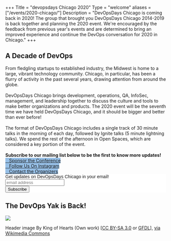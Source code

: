 +++
Title = "devopsdays Chicago 2020"
Type = "welcome"
aliases = ["/events/2020-chicago/"]
Description = "DevOpsDays Chicago is coming back in 2020! The group that brought you DevOpsDays Chicago 2014-2019 is back together and planning the 2020 event.  We're encouraged by the feedback from previous year's events and are determined to bring an improved experience and continue the DevOps conversation for 2020 in Chicago."
+++

<div class = "row">
  <div class = "col-md-6 push-md-6">

<h2>A Decade of DevOps</h2>
From fledgling startups to established industry, the Midwest is home to a large, vibrant technology community. Chicago, in particular, has been a flurry of activity in the past several years, drawing attention from around the globe.
<br><br>
DevOpsDays Chicago brings development, operations, QA, InfoSec, management, and leadership together to discuss the culture and tools to make better organizations and products. The 2020 event will be the seventh time we have held DevOpsDays Chicago, and it should be bigger and better than ever before!
<br><br>
The format of DevOpsDays Chicago includes a single track of 30 minute talks in the morning of each day, followed by Ignite talks (5 minute lightning talks). We spend the rest of the afternoon in Open Spaces, which are considered a key portion of the event.
<br><br>
<b>Subscribe to our mailing list below to be the first to know more updates!</b>
<div class = "row">
  <div class = "col-md-12">
  <div class = "row justify-content-center">
    <div class = "d-flex p-2">
         <a class="btn btn-primary btn-block"  style = "margin-top: 10px; margin-bottom: 10px; background-color: #96bfe6; border-color: #96bfe6;" href="/events/2020-chicago/sponsor">
            <i class="fa fa-money fa-lg"></i>&nbsp;&nbsp;&nbsp;Sponsor the Conference
          </a>
    </div>
    <div class = "d-flex p-2">
      <a class="btn btn-primary btn-block"  style = "margin-top: 10px; margin-bottom: 10px; background-color: #96bfe6; border-color: #96bfe6;" href="https://www.instagram.com/devopsdayschi/">
        <i class="fa fa-instagram fa-lg"></i>&nbsp;&nbsp;&nbsp;Follow Us On Instagram
      </a>
    </div>
            <div class = "d-flex p-2">
          <a class="btn btn-primary btn-block"  style = "margin-top: 10px; margin-bottom: 10px; background-color: #96bfe6; border-color: #96bfe6;" href="/events/2020-chicago/contact">
            <i class="fa fa-envelope-o fa-lg"></i>&nbsp;&nbsp;&nbsp;Contact the Organizers
          </a>
        </div>
    </div>
    <div class = "row">
  <div class = "col-md-6">
  
<!-- Begin Mailchimp Signup Form -->
<link href="//cdn-images.mailchimp.com/embedcode/slim-10_7.css" rel="stylesheet" type="text/css">
<style type="text/css">
	#mc_embed_signup{background:#fff; clear:left; font:14px Helvetica,Arial,sans-serif; }
	/* Add your own Mailchimp form style overrides in your site stylesheet or in this style block.
	   We recommend moving this block and the preceding CSS link to the HEAD of your HTML file. */
</style>
<div id="mc_embed_signup">
<form action="https://devopsdays.us17.list-manage.com/subscribe/post?u=73fa675560db334c7a7c193b4&amp;id=f0b1752604" method="post" id="mc-embedded-subscribe-form" name="mc-embedded-subscribe-form" class="validate" target="_blank" novalidate>
    <div id="mc_embed_signup_scroll">
	<label for="mce-EMAIL">Get updates on DevOpsDays Chicago in your email!</label>
	<input type="email" value="" name="EMAIL" class="email" id="mce-EMAIL" placeholder="email address" required>
    <!-- real people should not fill this in and expect good things - do not remove this or risk form bot signups-->
    <div style="position: absolute; left: -5000px;" aria-hidden="true"><input type="text" name="b_73fa675560db334c7a7c193b4_f0b1752604" tabindex="-1" value=""></div>
    <div class="clear"><input type="submit" value="Subscribe" name="subscribe" id="mc-embedded-subscribe" class="button"></div>
    </div>
</form>

</div>

<!--End mc_embed_signup-->
  </div>
</div>
  </div>
</div> 

  </div>
  <div class = "col-md-6 pull-md-6">
    <div class = "row"><!-- begin a content element -->
      <div class = "col-md-12">
      <!-- <div class = "row justify-content-center">
        <div class = "d-flex p-2">
          <a class="btn btn-primary btn-block"  style = "margin-top: 10px; margin-bottom: 10px; background-color: #96bfe6; border-color: #96bfe6;" href="/events/2020-chicago/sponsor">
            <i class="fa fa-money fa-lg"></i>&nbsp;&nbsp;&nbsp;Sponsor the Conference
          </a>
        </div>
        <div class = "d-flex p-2">
          <a class="btn btn-primary btn-block"  style = "margin-top: 10px; margin-bottom: 10px; background-color: #96bfe6; border-color: #96bfe6;" href="/events/2020-chicago/contact">
            <i class="fa fa-envelope-o fa-lg"></i>&nbsp;&nbsp;&nbsp;Contact the Organizers
          </a>
        </div>
        </div>
      </div>
    </div>
        <div class = "row">
      <div class = "col-md-12">
      <div class = "row justify-content-center">
        <div class = "d-flex p-2">
          <a class="btn btn-primary btn-block"  style = "margin-top: 10px; margin-bottom: 10px; background-color: #96bfe6; border-color: #96bfe6;" href="/events/2020-chicago/program">
            <i class="fa fa-book fa-lg"></i>&nbsp;&nbsp;&nbsp;View the Program
          </a>
        </div>
        </div>
      </div>
    </div> -->
<h2>The DevOps Yak is Back!</h2>
<img src = "/events/2020-chicago/yak.png" class = "img-fluid">

  </div>

</div>

<p class="font-italic">Header image By King of Hearts (Own work) [<a href="http://creativecommons.org/licenses/by-sa/3.0">CC BY-SA 3.0</a> or <a href="http://www.gnu.org/copyleft/fdl.html">GFDL</a>], <a href="https://commons.wikimedia.org/wiki/File%3AChicago_from_North_Avenue_Beach_June_2015_panorama_2.jpg">via Wikimedia Commons</a></p>
